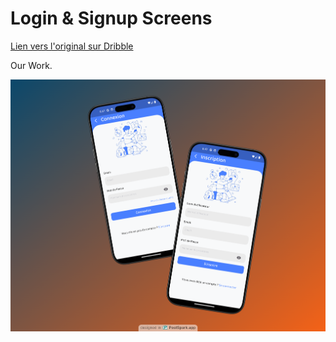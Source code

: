 # Login & Signup Screens

[Lien vers l'original sur Dribble ](https://dribbble.com/shots/16916440-Sign-Up-Login-Mobile-App)

<!-- ![Aperçu](assets/images/original.webp) -->

Our Work.

![Aperçu](preview.png)
